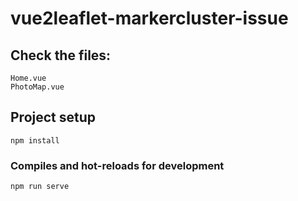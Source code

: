 # vue2leaflet-markercluster-issue

## Check the files:
```
Home.vue
PhotoMap.vue
```


## Project setup
```
npm install
```

### Compiles and hot-reloads for development
```
npm run serve
```
